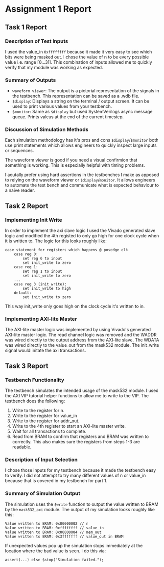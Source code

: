 # Assignment 1 Report
## Task 1 Report
### Description of Test Inputs
I used the value\_in `0xffffffff` because it made it very easy
to see which bits were being masked out. I chose the value of n
to be every possible value i.e. range [0...31]. This combination
of inputs allowed me to quickly verify that my module was working
as expected.
### Summary of Outputs
- `waveform viewer`: The output is a pictorial representation of the signals
   in the testbench. This representation can be saved as a .wdb file.
- `$display`: Displays a string on the terminal / output screen. It can be used
   to print various values from your testbench.
- `$monitor`: Same as `$display` but used SystemVerilogs async message queue.
   Prints valeus at the end of the current timestep.

### Discussion of Simulation Methods
Each simulation methodology has it's pros and cons
`$display`/`$monitor` both use print statements which allows
engineers to quickly inspect large inputs or sequences.

The waveform viewer is good if you need a visual confirmion that something
is working. This is especially helpful with timing problems.

I acutally prefer using hard assertions in the testbenches I make
as apposed to relying on the waveform viewer or `$display`/`monitor`.
It allows engineers to automate the test bench and communicate what is expected
behaviour to a naive reader.

## Task 2 Report

### Implementing Init Write
In order to implement the axi slave logic I used the Vivado generated slave logic
and modified the 4th registed to only go high for one clock cycle when it is
written to. The logic for this looks roughly like:
```
case statement for registers which happens @ posedge clk
    case reg 0:
        set reg 0 to input
        set init_write to zero
    case reg 1:
        set reg 1 to input
        set init_write to zero
    ...
    case reg 3 (init_write):
        set init_write to high
    default:
        set init_write to zero
```
This way init\_write only goes high on the clock cycle it's written to in.

### Implementing AXI-lite Master
The AXI-lite master logic was implemented by using Vivado's generated AXI-lite
master logic. The read channel logic was removed and the WADDR was wired directly
to the output address from the AXI-lite slave. The WDATA was wired directly to the
value\_out from the mask532 module. The init\_write signal would initate the axi
transactions.

## Task 3 Report

### Testbench Functionality
The testbench simulates the intended usage of the mask532 module. I used the
AXI VIP tutorial helper functions to allow me to write to the VIP.
The testbench does the following:
1. Write to the register for n.
2. Write to the register for value\_in
3. Write to the register for addr\_out.
4. Write to the 4th register to start an AXI-lite master write.
5. Wait for all transactions to complete.
6. Read from BRAM to confirm that registers and BRAM was written to correctly. This
   also makes sure the registers from steps 1-3 are readable.

### Description of Input Selection
I chose those inputs for my testbench because it made the testbench easy to verify.
I did not attempt to try many different values of n or value\_in because that is covered
in my testbench for part 1.

### Summary of Simulation Output
The simulation uses the `$write` function to output the value written to BRAM
by the `mask532_axi` module. The output of my simulation looks roughly like this:
```
Value written to BRAM: 0x00000002 // n
Value written to BRAM: 0xffffffff // value_in
Value written to BRAM: 0x00000004 // mem_out
Value written to BRAM: 0x3fffffff // value_out in BRAM
```
If unexpected values pop up the simulation stops immediately at the location where
the bad value is seen. I do this via:
```
assert(...) else $stop("Simulation failed.");
```
